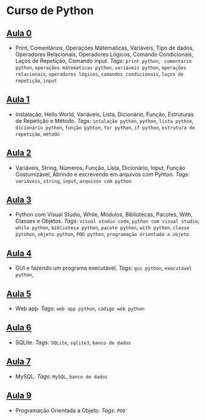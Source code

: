 # Curso de Python

## [Aula 0](https://github.com/victordcsilva/PythonAulas/blob/master/python_aula0.ipynb) 
- Print, Comentários, Operações Mátematicas, Variáveis, Tipo de dados, Operadores Relacionais, Operadores Lógicos, Comando Condicionais, Laços de Repetição, Comando input. _Tags:_ `print python`, ` comentário python`, `operações mátematicas python`, `variáveis python`, `operações relacionais`, `operadores lógicos`, `comandos condicionais`, `laços de repetição`, `input`  
## [Aula 1](https://github.com/victordcsilva/PythonAulas/blob/master/python_aula1.ipynb) 
- Instalação, Hello World, Variáveis, Lista, Dicionário, Função, Estruturas de Repetição e Método. _Tags:_ `intalação python`, `python`, `lista python`, `dicionário python`, `função pyhton`, `for python`, `if python`, `estrutura de repetição`, `método`  
## [Aula 2](https://github.com/victordcsilva/PythonAulas/blob/master/python_aula2.ipynb)
- Variáveis, String, Números, Função, Lista, Dicionário, Input, Função Costumizável, Abrindo e escrevendo em arquivos com Pyhton. _Tags_: `variáveis`, `string`, `input`, `arquivos com python`
## [Aula 3](https://github.com/victordcsilva/PythonAulas/blob/master/python_aula3.ipynb)
- Python com Visual Studio, While, Módulos, Bibliotecas, Pacotes, With, Classes e Objetos. _Tags_: `visual studio code`, `python com visual studio`, `while python`, `biblioteca python`, `pacote python`, `with python`, `classe pytohon`, `objeto python`, `POO python`, `programação orientada a objeto`    
## [Aula 4](https://github.com/victordcsilva/PythonAulas/blob/master/python_aula4.ipynb)
- GUI e fazendo um programa executável. _Tags_: `gui python`, `executável python`,
## [Aula 5](https://github.com/victordcsilva/PythonAulas/blob/master/python_aula5.ipynb)
- Web app. _Tags_: `web app python`, `código web python`
## [Aula 6](https://github.com/victordcsilva/PythonAulas/blob/master/python_SQLite.ipynb)
- SQLite. _Tags_: `SQLite`, `sqlite3`, `banco de dados`
## [Aula 7](https://github.com/victordcsilva/PythonAulas/blob/master/python_MySQL.ipynb)
- MySQL. _Tags_: `MySQL`, `banco de dados`
## [Aula 9](https://github.com/victordcsilva/PythonAulas/blob/master/python_POO.ipynb)
- Programação Orientada a Objeto. _Tags_: `POO`
